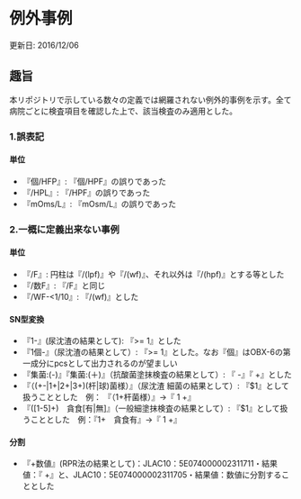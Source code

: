 # 例外事例
更新日: 2016/12/06

## 趣旨
本リポジトリで示している数々の定義では網羅されない例外的事例を示す。全て病院ごとに検査項目を確認した上で、該当検査のみ適用とした。

### 1.誤表記

#### 単位

* 『個/HFP』: 『個/HPF』の誤りであった
* 『/HPL』: 『/HPF』の誤りであった
* 『mOms/L』: 『mOsm/L』の誤りであった

### 2.一概に定義出来ない事例

#### 単位

* 『/F』: 円柱は『/(lpf)』や『/(wf)』、それ以外は『/(hpf)』とする等とした
* 『/数F』: 『/F』と同じ
* 『/WF-<1/10』: 『/(wf)』とした

#### SN型変換

* 『1-』(尿沈渣の結果として): 『>= 1』とした
* 『1個-』（尿沈渣の結果として）: 『>= 1』とした。なお『個』はOBX-6の第一成分にpcsとして出力されるのが望ましい
* 『集菌:(-)』『集菌:(＋)』（抗酸菌塗抹検査の結果として）: 『  -』『  +』とした
* 『（(\+-|1\+|2\+|3\+)(杆|球)菌様）』（尿沈渣 細菌の結果として）: 『$1』として扱うこととした　例： 『（1+杆菌様）』→『 1 +』
* 『([1-5]\+)　貪食[有|無]』（一般細塗抹検査の結果として）: 『$1』として扱うこととした　例：『1+　貪食有』→『 1 +』

#### 分割

* 『+数値』(RPR法の結果として)：JLAC10：5E074000002311711・結果値：『 +』と、JLAC10：5E074000002311705・結果値：数値に分割することとした
